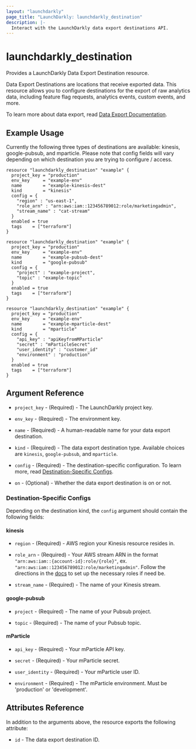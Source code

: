 ```yaml
---
layout: "launchdarkly"
page_title: "LaunchDarkly: launchdarkly_destination"
description: |-
  Interact with the LaunchDarkly data export destinations API.
---
```


# launchdarkly_destination

Provides a LaunchDarkly Data Export Destination resource.

Data Export Destinations are locations that receive exported data. This resource allows you to configure destinations for the export of raw analytics data, including feature flag requests, analytics events, custom events, and more.

To learn more about data export, read [Data Export Documentation](https://docs.launchdarkly.com/integrations/data-export).

## Example Usage

Currently the following three types of destinations are available: kinesis, google-pubsub, and mparticle. Please note that config fields will vary depending on which destination you are trying to configure / access.

```hcl
resource "launchdarkly_destination" "example" {
  project_key = "production"
  env_key     = "example-env"
  name        = "example-kinesis-dest"
  kind        = "kinesis"
  config = {
    "region" : "us-east-1",
    "role_arn" : "arn:aws:iam::123456789012:role/marketingadmin",
    "stream_name" : "cat-stream"
  }
  enabled = true
  tags    = ["terraform"]
}
```

```hcl
resource "launchdarkly_destination" "example" {
  project_key = "production"
  env_key     = "example-env"
  name        = "example-pubsub-dest"
  kind        = "google-pubsub"
  config = {
    "project" : "example-project",
    "topic" : "example-topic"
  }
  enabled = true
  tags    = ["terraform"]
}
```

```hcl
resource "launchdarkly_destination" "example" {
  project_key = "production"
  env_key     = "example-env"
  name        = "example-mparticle-dest"
  kind        = "mparticle"
  config = {
    "api_key" : "apiKeyfromMParticle"
    "secret" : "mParticleSecret"
    "user_identity" : "customer_id"
    "environment" : "production"
  }
  enabled = true
  tags    = ["terraform"]
}
```

## Argument Reference

- `project_key` - (Required) - The LaunchDarkly project key.

- `env_key` - (Required) - The environment key.

- `name` - (Required) - A human-readable name for your data export destination.

- `kind` - (Required) - The data export destination type. Available choices are `kinesis`, `google-pubsub`, and `mparticle`.

- `config` - (Required) - The destination-specific configuration. To learn more, read [Destination-Specific Configs](#destination-specific-configs).

- `on` - (Optional) - Whether the data export destination is on or not.

### Destination-Specific Configs

Depending on the destination kind, the `config` argument should contain the following fields:

#### kinesis

- `region` - (Required) - AWS region your Kinesis resource resides in.

- `role_arn` - (Required) - Your AWS stream ARN in the format `"arn:aws:iam::{account-id}:role/{role}"`, ex. `"arn:aws:iam::123456789012:role/marketingadmin"`. Follow the directions in the [docs](https://docs.launchdarkly.com/integrations/data-export/kinesis) to set up the necessary roles if need be.

- `stream_name` - (Required) - The name of your Kinesis stream.

#### google-pubsub

- `project` - (Required) - The name of your Pubsub project.

- `topic` - (Required) - The name of your Pubsub topic.

#### mParticle

- `api_key` - (Required) - Your mParticle API key.

- `secret` - (Required) - Your mParticle secret.

- `user_identity` - (Required) - Your mParticle user ID.

- `environment` - (Required) - The mParticle environment. Must be 'production' or 'development'.

## Attributes Reference

In addition to the arguments above, the resource exports the following attribute:

- `id` - The data export destination ID.
